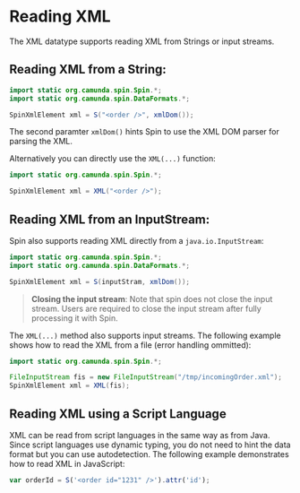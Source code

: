 # Reading XML

The XML datatype supports reading XML from Strings or input streams.

## Reading XML from a String:

```java
import static org.camunda.spin.Spin.*;
import static org.camunda.spin.DataFormats.*;

SpinXmlElement xml = S("<order />", xmlDom());
```

The second paramter `xmlDom()` hints Spin to use the XML DOM parser for parsing the XML.

Alternatively you can directly use the `XML(...)` function:

```java
import static org.camunda.spin.Spin.*;

SpinXmlElement xml = XML("<order />");
```

## Reading XML from an InputStream:

Spin also supports reading XML directly from a `java.io.InputStream`:

```java
import static org.camunda.spin.Spin.*;
import static org.camunda.spin.DataFormats.*;

SpinXmlElement xml = S(inputStram, xmlDom());
```

> **Closing the input stream**: Note that spin does not close the input stream. Users are required to close the input stream after fully processing it with Spin.

The `XML(...)` method also supports input streams. The following example shows how to read the XML from a file (error handling ommitted):

```java
import static org.camunda.spin.Spin.*;

FileInputStream fis = new FileInputStream("/tmp/incomingOrder.xml");
SpinXmlElement xml = XML(fis);

```

## Reading XML using a Script Language

XML can be read from script languages in the same way as from Java. Since script languages use dynamic typing, you do not need to hint the data format but you can use autodetection. The following example demonstrates how to read XML in JavaScript:

```javascript
var orderId = S('<order id="1231" />').attr('id');
```
